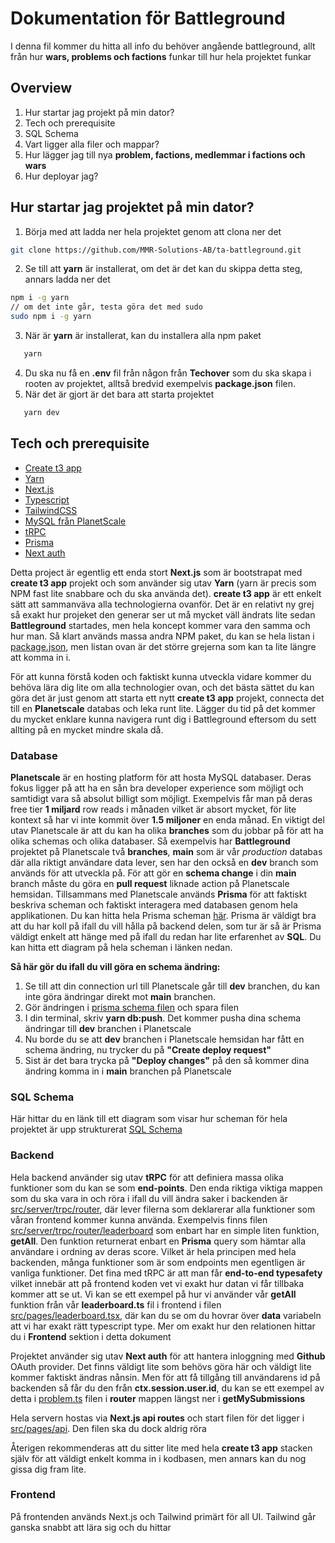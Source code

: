 # Dokumentation för Battleground

I denna fil kommer du hitta all info du behöver angående battleground, allt från hur **wars, problems och factions** funkar till hur hela projektet funkar

## Overview

1. Hur startar jag projekt på min dator?
2. Tech och prerequisite
3. SQL Schema
4. Vart ligger alla filer och mappar?
5. Hur lägger jag till nya **problem, factions, medlemmar i factions och wars**
6. Hur deployar jag?

## Hur startar jag projektet på min dator?

1. Börja med att ladda ner hela projektet genom att clona ner det

```bash
git clone https://github.com/MMR-Solutions-AB/ta-battleground.git
```

2. Se till att **yarn** är installerat, om det är det kan du skippa detta steg, annars ladda ner det

```bash
npm i -g yarn
// om det inte går, testa göra det med sudo
sudo npm i -g yarn
```

3. När är **yarn** är installerat, kan du installera alla npm paket

```bash
   yarn
```

4. Du ska nu få en **.env** fil från någon från **Techover** som du ska skapa i rooten av projektet, alltså bredvid exempelvis **package.json** filen.
5. När det är gjort är det bara att starta projektet

```bash
   yarn dev
```

## Tech och prerequisite

- [Create t3 app](https://create.t3.gg/)
- [Yarn](https://classic.yarnpkg.com/lang/en/docs/install)
- [Next.js](https://nextjs.org/docs)
- [Typescript](https://www.typescriptlang.org/docs/)
- [TailwindCSS](https://tailwindcss.com/)
- [MySQL från PlanetScale](https://planetscale.com/)
- [tRPC](https://planetscale.com/)
- [Prisma](https://www.prisma.io/)
- [Next auth](https://next-auth.js.org/)

Detta project är egentlig ett enda stort **Next.js** som är bootstrapat med **create t3 app** projekt och som använder sig utav **Yarn** (yarn är precis som NPM fast lite snabbare och du ska använda det). **create t3 app** är ett enkelt sätt att sammanväva alla technologierna ovanför. Det är en relativt ny grej så exakt hur projeket den generar ser ut må mycket väll ändrats lite sedan **Battleground** startades, men hela koncept kommer vara den samma och hur man. Så klart används massa andra NPM paket, du kan se hela listan i [package.json](package.json), men listan ovan är det större grejerna som kan ta lite längre att komma in i.

För att kunna förstå koden och faktiskt kunna utveckla vidare kommer du behöva lära dig lite om alla technologier ovan, och det bästa sättet du kan göra det är just genom att starta ett nytt **create t3 app** projekt, connecta det till en **Planetscale** databas och leka runt lite. Lägger du tid på det kommer du mycket enklare kunna navigera runt dig i Battleground eftersom du sett allting på en mycket mindre skala då.

### Database

**Planetscale** är en hosting platform för att hosta MySQL databaser. Deras fokus ligger på att ha en sån bra developer experience som möjligt och samtidigt vara så absolut billigt som möjligt. Exempelvis får man på deras free tier **1 miljard** row reads i månaden vilket är absort mycket, för lite kontext så har vi inte kommit över **1.5 miljoner** en enda månad. En viktigt del utav Planetscale är att du kan ha olika **branches** som du jobbar på för att ha olika schemas och olika databaser. Så exempelvis har **Battleground** projektet på Planetscale två **branches**, **main** som är vår _production_ databas där alla riktigt användare data lever, sen har den också en **dev** branch som används för att utveckla på. För att gör en **schema change** i din **main** branch måste du göra en **pull request** liknade action på Planetscale hemsidan. Tillsammans med Planetscale används **Prisma** för att faktiskt beskriva scheman och faktiskt interagera med databasen genom hela applikationen. Du kan hitta hela Prisma scheman [här](./prisma/schema.prisma). Prisma är väldigt bra att du har koll på ifall du vill hålla på backend delen, som tur är så är Prisma väldigt enkelt att hänge med på ifall du redan har lite erfarenhet av **SQL**. Du kan hitta ett diagram på hela scheman i länken nedan.

**Så här gör du ifall du vill göra en schema ändring:**

1. Se till att din connection url till Planetscale går till **dev** branchen, du kan inte göra ändringar direkt mot **main** branchen.
2. Gör ändringen i [prisma schema filen](./prisma/schema.prisma) och spara filen
3. I din terminal, skriv **yarn db:push**. Det kommer pusha dina schema ändringar till **dev** branchen i Planetscale
4. Nu borde du se att **dev** branchen i Planetscale hemsidan har fått en schema ändring, nu trycker du på **"Create deploy request"**
5. Sist är det bara trycka på **"Deploy changes"** på den så kommer dina ändring komma in i **main** branchen på Planetscale

### SQL Schema

Här hittar du en länk till ett diagram som visar hur scheman för hela projektet är upp strukturerat
[SQL Schema](https://drawsql.app/teams/matheus-mendes/diagrams/battleground)

### Backend

Hela backend använder sig utav **tRPC** för att definiera massa olika funktioner som du kan se som **end-points**. Den enda riktiga viktiga mappen som du ska vara in och röra i ifall du vill ändra saker i backenden är [src/server/trpc/router](./src/server/trpc/router), där lever filerna som deklarerar alla funktioner som våran frontend kommer kunna använda. Exempelvis finns filen [src/server/trpc/router/leaderboard](./src/server/trpc/router/leaderboard.ts) som enbart har en simple liten funktion, **getAll**. Den funktion returnerat enbart en **Prisma** query som hämtar alla användare i ordning av deras score. Vilket är hela principen med hela backenden, många funktioner som är som endpoints men egentligen är vanliga funktioner. Det fina med tRPC är att man får **end-to-end typesafety** vilket innebär att på frontend koden vet vi exakt hur datan vi får tillbaka kommer att se ut. Vi kan se ett exempel på hur vi använder vår **getAll** funktion från vår **leaderboard.ts** fil i frontend i filen [src/pages/leaderboard.tsx](./src/pages/leaderboard.tsx), där kan du se om du hovrar över **data** variabeln att vi har exakt rätt typescript type. Mer om exakt hur den relationen hittar du i **Frontend** sektion i detta dokument

Projektet använder sig utav **Next auth** för att hantera inloggning med **Github** OAuth provider. Det finns väldigt lite som behövs göra här och väldigt lite kommer faktiskt ändras nånsin. Men för att få tillgång till användarens id på backenden så får du den från **ctx.session.user.id**, du kan se ett exempel av detta i [problem.ts](./src/server/trpc/router/problem.ts) filen i **router** mappen längst ner i **getMySubmissions**

Hela servern hostas via **Next.js api routes** och start filen för det ligger i [src/pages/api](./src/pages/api/trpc/%5Btrpc%5D.ts). Den filen ska du dock aldrig röra

Återigen rekommenderas att du sitter lite med hela **create t3 app** stacken själv för att väldigt enkelt komma in i kodbasen, men annars kan du nog gissa dig fram lite.

### Frontend

På frontenden används Next.js och Tailwind primärt för all UI. Tailwind går ganska snabbt att lära sig och du hittar
